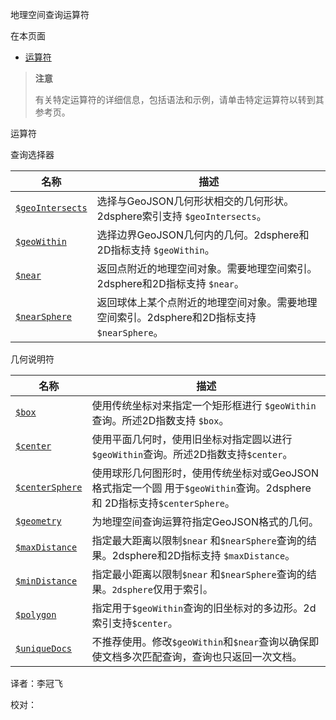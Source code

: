  [ ]()地理空间查询运算符

[]()

在本页面

*   [运算符](operators)


> **注意**
>
> 有关特定运算符的详细信息，包括语法和示例，请单击特定运算符以转到其参考页。

 <span id="operators">运算符</span>

 查询选择器

| 名称                 | 描述                                                         |
| -------------------- | ------------------------------------------------------------ |
| [`$geoIntersects`]() | 选择与GeoJSON几何形状相交的几何形状。2dsphere索引支持 `$geoIntersects`。 |
| [`$geoWithin`]()     | 选择边界GeoJSON几何内的几何。2dsphere和2D指标支持 `$geoWithin`。 |
| [`$near`]()          | 返回点附近的地理空间对象。需要地理空间索引。2dsphere和2D指标支持 `$near`。 |
| [`$nearSphere`]()    | 返回球体上某个点附近的地理空间对象。需要地理空间索引。2dsphere和2D指标支持 `$nearSphere`。 |

 几何说明符

| 名称                | 描述                                                         |
| ------------------- | ------------------------------------------------------------ |
| [`$box`]()          | 使用传统坐标对来指定一个矩形框进行 `$geoWithin`查询。所述2D指数支持 `$box`。 |
| [`$center`]()       | 使用平面几何时，使用旧坐标对指定圆以进行`$geoWithin`查询。所述2D指数支持`$center`。 |
| [`$centerSphere`]() | 使用球形几何图形时，使用传统坐标对或GeoJSON格式指定一个圆 用于`$geoWithin`查询。2dsphere和 2D指标支持`$centerSphere`。 |
| [`$geometry`]()     | 为地理空间查询运算符指定GeoJSON格式的几何。                  |
| [`$maxDistance`]()  | 指定最大距离以限制`$near` 和`$nearSphere`查询的结果。2dsphere和2D指标支持 `$maxDistance`。 |
| [`$minDistance`]()  | 指定最小距离以限制`$near` 和`$nearSphere`查询的结果。`2dsphere`仅用于索引。 |
| [`$polygon`]()      | 指定用于`$geoWithin`查询的旧坐标对的多边形。2d索引支持`$center`。 |
| [`$uniqueDocs`]()   | 不推荐使用。修改`$geoWithin`和`$near`查询以确保即使文档多次匹配查询，查询也只返回一次文档。 |



译者：李冠飞

校对：